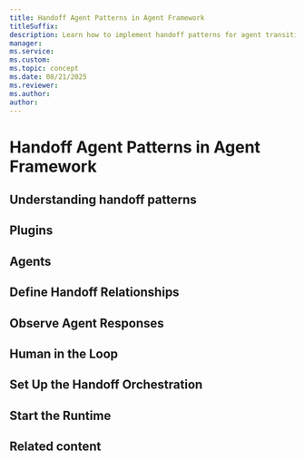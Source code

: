 ```yaml
---
title: Handoff Agent Patterns in Agent Framework
titleSuffix: 
description: Learn how to implement handoff patterns for agent transitions.
manager:
ms.service: 
ms.custom:
ms.topic: concept
ms.date: 08/21/2025
ms.reviewer: 
ms.author: 
author: 
---
```


# Handoff Agent Patterns in Agent Framework


## Understanding handoff patterns

## Plugins

## Agents

## Define Handoff Relationships

## Observe Agent Responses

## Human in the Loop

## Set Up the Handoff Orchestration

## Start the Runtime

## Related content
